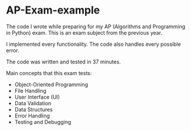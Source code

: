 # AP-Exam-example

The code I wrote while preparing for my AP (Algorithms and Programming in Python) exam. This is an exam subject from the previous year.

I implemented every functionality. The code also handles every possible error.

The code was written and tested in 37 minutes.

Main concepts that this exam tests:
 - Object-Oriented Programming
 - File Handling
 - User Interface (UI)
 - Data Validation
 - Data Structures
 - Error Handling
 - Testing and Debugging
